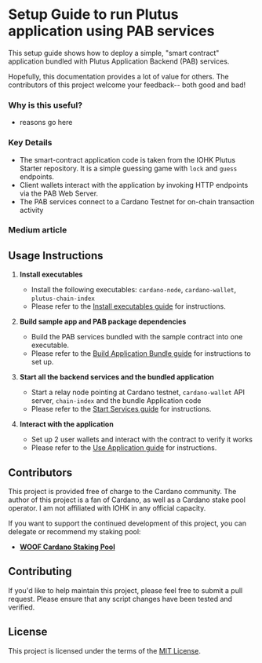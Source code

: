 # Setup Guide to run Plutus application using PAB services

This setup guide shows how to deploy a simple, "smart contract" application bundled with Plutus Application Backend (PAB) services.

Hopefully, this documentation provides a lot of value for others. The contributors of this project welcome your feedback-- both good and bad!

### Why is this useful?
- reasons go here

### Key Details
- The smart-contract application code is taken from the IOHK Plutus Starter repository. It is a simple guessing game
  with `lock` and `guess` endpoints.
- Client wallets interact with the application by invoking HTTP endpoints via the PAB Web Server.
- The PAB services connect to a Cardano Testnet for on-chain transaction activity

### Medium article


## Usage Instructions

1. **Install executables**

    * Install the following executables: `cardano-node`, `cardano-wallet`, `plutus-chain-index`
    * Please refer to the [Install executables guide](1-INSTALL_EXECUTABLES.md) for instructions.
    
2. **Build sample app and PAB package dependencies** 
    
    * Build the PAB services bundled with the sample contract into one executable. 
    * Please refer to the [Build Application Bundle guide](2-BUILD_APP_BUNDLE.md) for instructions to set up.

3. **Start all the backend services and the bundled application**

    * Start a relay node pointing at Cardano testnet, `cardano-wallet` API server, `chain-index` and the bundle Application code
    * Please refer to the [Start Services guide](3-START_SERVICES.md) for instructions. 

4. **Interact with the application**

    * Set up 2 user wallets and interact with the contract to verify it works
    * Please refer to the [Use Application guide](4-USE_APP.md) for instructions.
    
## Contributors

This project is provided free of charge to the Cardano community. The author of this project is a fan of Cardano, as well as a Cardano stake pool operator.
I am not affiliated with IOHK in any official capacity.  

If you want to support the continued development of this project, you can delegate or recommend my staking pool:

- [**WOOF Cardano Staking Pool**](https://woofpool.github.io/)

## Contributing

If you'd like to help maintain this project, please feel free to submit a pull request. Please ensure that any script changes have been tested and verified.

## License

This project is licensed under the terms of the [MIT License](LICENSE).